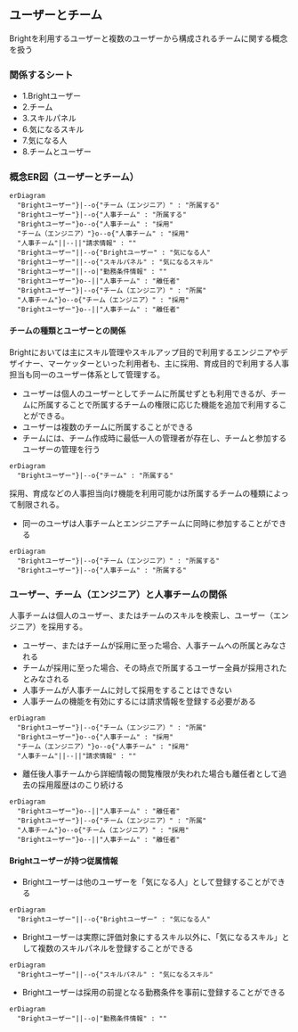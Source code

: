 ## ユーザーとチーム

Brightを利用するユーザーと複数のユーザーから構成されるチームに関する概念を扱う

### 関係するシート

- 1.Brightユーザー
- 2.チーム
- 3.スキルパネル
- 6.気になるスキル
- 7.気になる人
- 8.チームとユーザー

### 概念ER図（ユーザーとチーム）

```mermaid
erDiagram
  "Brightユーザー"}|--o{"チーム（エンジニア）" : "所属する"
  "Brightユーザー"}|--o{"人事チーム" : "所属する"
  "Brightユーザー"}o--o{"人事チーム" : "採用"
  "チーム（エンジニア）"}o--o{"人事チーム" : "採用"
  "人事チーム"||--||"請求情報" : ""
  "Brightユーザー"||--o{"Brightユーザー" : "気になる人"
  "Brightユーザー"||--o{"スキルパネル" : "気になるスキル"
  "Brightユーザー"||--o|"勤務条件情報" : ""
  "Brightユーザー"}o--||"人事チーム" : "離任者"
  "Brightユーザー"}|--o{"チーム（エンジニア）" : "所属"
  "人事チーム"}o--o{"チーム（エンジニア）" : "採用"
  "Brightユーザー"}o--||"人事チーム" : "離任者"
```


#### チームの種類とユーザーとの関係

Brightにおいては主にスキル管理やスキルアップ目的で利用するエンジニアやデザイナー、マーケッターといった利用者も、主に採用、育成目的で利用する人事担当も同一のユーザー体系として管理する。

- ユーザーは個人のユーザーとしてチームに所属せずとも利用できるが、チームに所属することで所属するチームの権限に応じた機能を追加で利用することができる。
- ユーザーは複数のチームに所属することができる
- チームには、チーム作成時に最低一人の管理者が存在し、チームと参加するユーザーの管理を行う

```mermaid
erDiagram
  "Brightユーザー"}|--o{"チーム" : "所属する"
```

採用、育成などの人事担当向け機能を利用可能かは所属するチームの種類によって制限される。

- 同一のユーザは人事チームとエンジニアチームに同時に参加することができる

```mermaid
erDiagram
  "Brightユーザー"}|--o{"チーム（エンジニア）" : "所属する"
  "Brightユーザー"}|--o{"人事チーム" : "所属する"
```

### ユーザー、チーム（エンジニア）と人事チームの関係

人事チームは個人のユーザー、またはチームのスキルを検索し、ユーザー（エンジニア）を採用する。

- ユーザー、またはチームが採用に至った場合、人事チームへの所属とみなされる
- チームが採用に至った場合、その時点で所属するユーザー全員が採用されたとみなされる
- 人事チームが人事チームに対して採用をすることはできない
- 人事チームの機能を有効にするには請求情報を登録する必要がある

```mermaid
erDiagram
  "Brightユーザー"}|--o{"チーム（エンジニア）" : "所属"
  "Brightユーザー"}o--o{"人事チーム" : "採用"
  "チーム（エンジニア）"}o--o{"人事チーム" : "採用"
  "人事チーム"||--||"請求情報" : ""
```

- 離任後人事チームから詳細情報の閲覧権限が失われた場合も離任者として過去の採用履歴はのこり続ける

```mermaid
erDiagram
  "Brightユーザー"}o--||"人事チーム" : "離任者"
  "Brightユーザー"}|--o{"チーム（エンジニア）" : "所属"
  "人事チーム"}o--o{"チーム（エンジニア）" : "採用"
  "Brightユーザー"}o--||"人事チーム" : "離任者"
```
#### Brightユーザーが持つ従属情報

- Brightユーザーは他のユーザーを「気になる人」として登録することができる

```mermaid
erDiagram
  "Brightユーザー"||--o{"Brightユーザー" : "気になる人"
```

- Brightユーザーは実際に評価対象にするスキル以外に、「気になるスキル」として複数のスキルパネルを登録することができる

```mermaid
erDiagram
  "Brightユーザー"||--o{"スキルパネル" : "気になるスキル"
```

- Brightユーザーは採用の前提となる勤務条件を事前に登録することができる

```mermaid
erDiagram
  "Brightユーザー"||--o|"勤務条件情報" : ""
```
